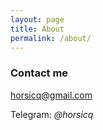 ```yaml
---
layout: page
title: About
permalink: /about/
---
```


### Contact me

[horsicq@gmail.com](mailto:horsicq@gmail.com)

Telegram: *@horsicq*